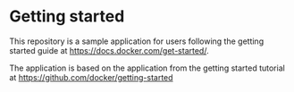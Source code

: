 # Getting started

<!---->

This repository is a sample application for users following the getting started guide at https://docs.docker.com/get-started/.

<!---->

The application is based on the application from the getting started tutorial at https://github.com/docker/getting-started

<!---->

